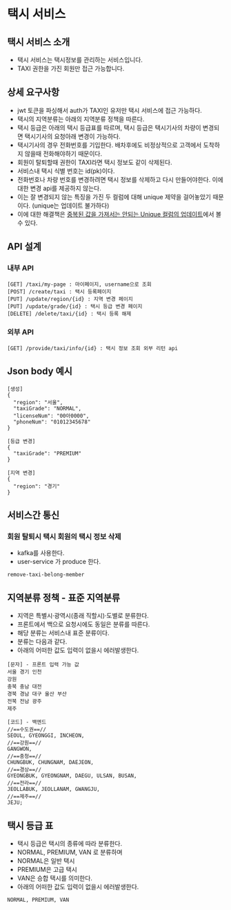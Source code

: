 # 택시 서비스

## 택시 서비스 소개
* 택시 서비스는 택시정보를 관리하는 서비스입니다.
* TAXI 권한을 가진 회원만 접근 가능합니다.

## 상세 요구사항
* jwt 토큰을 파싱해서 auth가 TAXI인 유저만 택시 서비스에 접근 가능하다.
* 택시의 지역분류는 아래의 지역분류 정책을 따른다.
* 택시 등급은 아래의 택시 등급표를 따르며, 택시 등급은 택시기사의 차량이 변경되면 택시기사의 요청아래 변경이 가능하다.
* 택시기사의 경우 전화번호를 기입한다. 배차후에도 비정상적으로 고객에서 도착하지 않을때 전화해야하기 때문이다.
* 회원이 탈퇴할때 권한이 TAXI라면 택시 정보도 같이 삭제된다.
* 서비스내 택시 식별 번호는 id(pk)이다.
* 전화번호나 차량 번호를 변경하려면 택시 정보를 삭제하고 다시 만들어야한다. 이에 대한 변경 api를 제공하지 않는다.
* 이는 잘 변경되지 않는 특징을 가진 두 컬럼에 대해 unique 제약을 걸어놓았기 때문이다. (unique는 업데이트 불가하다)
* 이에 대한 해결책은 [중복된 값을 가져서는 안되는 Unique 컬럼의 업데이트](https://github.com/liveforone/intelligent_taxi/blob/master/Documents/UNIQUE_COLUMN_UPDATE_PROBLEM.md)에서 볼 수 있다.

## API 설계
### 내부 API
```
[GET] /taxi/my-page : 마이페이지, username으로 조회
[POST] /create/taxi : 택시 등록페이지
[PUT] /update/region/{id} : 지역 변경 페이지
[PUT] /update/grade/{id} : 택시 등급 변경 페이지
[DELETE] /delete/taxi/{id} : 택시 등록 해제
```
### 외부 API
```
[GET] /provide/taxi/info/{id} : 택시 정보 조회 외부 리턴 api
```

## Json body 예시
```
[생성]
{
  "region": "서울",
  "taxiGrade": "NORMAL",
  "licenseNum": "00아0000",
  "phoneNum": "01012345678"
}

[등급 변경]
{
  "taxiGrade": "PREMIUM"
}

[지역 변경]
{
  "region": "경기"
}
```

## 서비스간 통신
### 회원 탈퇴시 택시 회원의 택시 정보 삭제
* kafka를 사용한다.
* user-service 가 produce 한다.
```
remove-taxi-belong-member
```

## 지역분류 정책 - 표준 지역분류
* 지역은 특별시·광역시(종래 직할시)·도별로 분류한다.
* 프론트에서 백으로 요청시에도 동일은 분류를 따른다.
* 해당 분류는 서비스내 표준 분류이다.
* 분류는 다음과 같다.
* 아래의 어떠한 값도 입력이 없을시 에러발생한다.
```
[문자] - 프론트 입력 가능 값
서울 경기 인천
강원 
충북 충남 대전
경북 경남 대구 울산 부산
전북 전남 광주
제주

[코드] - 백엔드 
//==수도권==//
SEOUL, GYEONGGI, INCHEON,
//==강원==//
GANGWON,
//==충청==//
CHUNGBUK, CHUNGNAM, DAEJEON,
//==경상==//
GYEONGBUK, GYEONGNAM, DAEGU, ULSAN, BUSAN,
//==전라==//
JEOLLABUK, JEOLLANAM, GWANGJU,
//==제주==//
JEJU;
```

## 택시 등급 표
* 택시 등급은 택시의 종류에 따라 분류한다.
* NORMAL, PREMIUM, VAN 로 분류하며
* NORMAL은 일반 택시
* PREMIUM은 고급 택시
* VAN은 승합 택시를 의미한다.
* 아래의 어떠한 값도 입력이 없을시 에러발생한다.
```
NORMAL, PREMIUM, VAN
```